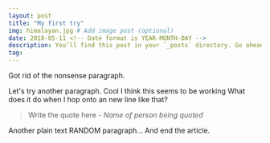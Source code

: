 ```yaml
---
layout: post
title: "My first try"
img: himalayan.jpg # Add image post (optional)
date: 2018-05-11 <!-- Date format is YEAR-MONTH-DAY -->
description: You’ll find this post in your `_posts` directory. Go ahead and edit it and re-build the site to see your changes. # Add post description (optional)
tag: 
---
```

Got rid of the nonsense paragraph.

Let's try another paragraph. Cool I think this seems to be working
What does it do when I hop onto an new line like that?

<!-- So the following gets you a nice quote: -->
> Write the quote here <cite>- Name of person being quoted</cite> 

<!-- Trying to add an image -->

<!-- Trying to add a link -->

<!-- Trying to add a file -->

Another plain text RANDOM paragraph...
And end the article.
